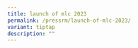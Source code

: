 ```yaml
---
title: launch of mlc 2023
permalink: /pressrm/launch-of-mlc-2023/
variant: tiptap
description: ""
---
```

